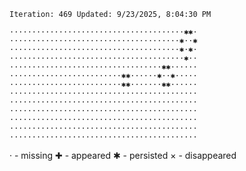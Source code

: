 `Iteration: 469 Updated: 9/23/2025, 8:04:30 PM`
<!-- GOL_START -->
`·······································✱✱·`</br>
`······································✱··✱`</br>
`······································✱·✱·`</br>
`·······································✱··`</br>
`··································✱✱······`</br>
`·························✱✱······✱··✱·····`</br>
`·························✱✱·······✱✱······`</br>
`··········································`</br>
`··········································`</br>
`··········································`</br>
`··········································`</br>
`··········································`</br>
`··········································`</br>
<!-- GOL_END -->
· - missing
✚ - appeared
✱ - persisted
× - disappeared